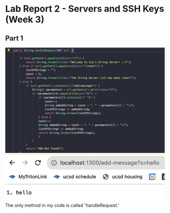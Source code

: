# Lab Report 2 - Servers and SSH Keys (Week 3)
## Part 1
![Image](lab2_StringServer_code.png)
![Image](lab2_hello.png)
The only method in my code is called 'handleRequest.' 
